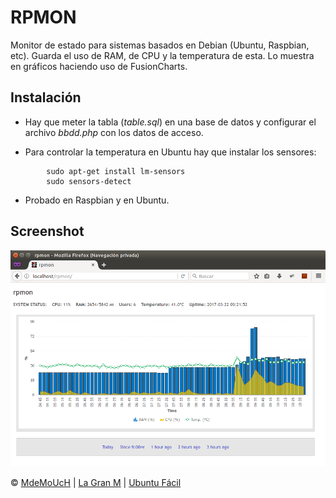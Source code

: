 RPMON
=====

Monitor de estado para sistemas basados en Debian (Ubuntu, Raspbian, etc). Guarda el uso de RAM, de CPU y la temperatura de esta. Lo muestra en gráficos haciendo uso de FusionCharts.


Instalación
-----------

* Hay que meter la tabla (*table.sql*) en una base de datos y configurar el archivo *bbdd.php* con los datos de acceso.

* Para controlar la temperatura en Ubuntu hay que instalar los sensores:
```
		sudo apt-get install lm-sensors
		sudo sensors-detect
```

* Probado en Raspbian y en Ubuntu.


Screenshot
----------

![Screenshot](screenshot.png)







© [MdeMoUcH](http://www.twitter.com/mdemouch) | [La Gran M](http://www.lagranm.com) | [Ubuntu Fácil](http://www.ubuntufacil.com)